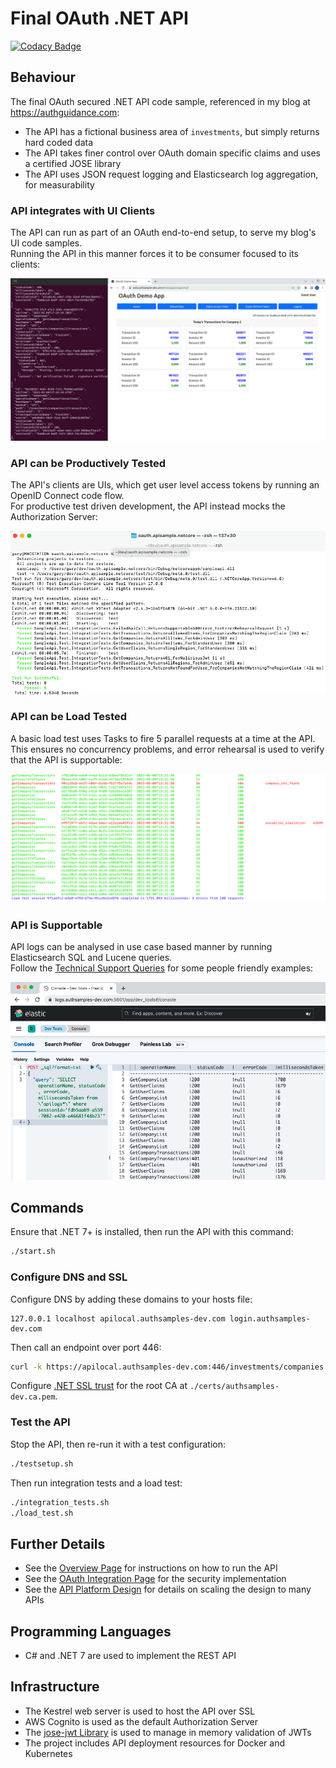 # Final OAuth .NET API

[![Codacy Badge](https://app.codacy.com/project/badge/Grade/18e0bf7a5ae8420d989d62b287245f0a)](https://www.codacy.com/gh/gary-archer/oauth.apisample.netcore/dashboard?utm_source=github.com&amp;utm_medium=referral&amp;utm_content=gary-archer/oauth.apisample.netcore&amp;utm_campaign=Badge_Grade&x=1)

## Behaviour

The final OAuth secured .NET API code sample, referenced in my blog at https://authguidance.com:

- The API has a fictional business area of `investments`, but simply returns hard coded data
- The API takes finer control over OAuth domain specific claims and uses a certified JOSE library
- The API uses JSON request logging and Elasticsearch log aggregation, for measurability

### API integrates with UI Clients

The API can run as part of an OAuth end-to-end setup, to serve my blog's UI code samples.\
Running the API in this manner forces it to be consumer focused to its clients:

![SPA and API](./images/spa-and-api.png)

### API can be Productively Tested

The API's clients are UIs, which get user level access tokens by running an OpenID Connect code flow.\
For productive test driven development, the API instead mocks the Authorization Server:

![Test Driven Development](./images/tests.png)

### API can be Load Tested

A basic load test uses Tasks to fire 5 parallel requests at a time at the API.\
This ensures no concurrency problems, and error rehearsal is used to verify that the API is supportable:

![Load Test](./images/loadtest.png)

### API is Supportable

API logs can be analysed in use case based manner by running Elasticsearch SQL and Lucene queries.\
Follow the [Technical Support Queries](https://authguidance.com/2019/08/02/intelligent-api-platform-analysis/) for some people friendly examples:

![Support Queries](./images/support-queries.png)

## Commands

Ensure that .NET 7+ is installed, then run the API with this command:

```bash
./start.sh
```

### Configure DNS and SSL

Configure DNS by adding these domains to your hosts file:

```text
127.0.0.1 localhost apilocal.authsamples-dev.com login.authsamples-dev.com
```

Then call an endpoint over port 446:

```bash
curl -k https://apilocal.authsamples-dev.com:446/investments/companies
```

Configure [.NET SSL trust](https://authguidance.com/2017/11/11/developer-ssl-setup/#os-ssl-trust) for the root CA at `./certs/authsamples-dev.ca.pem`.

### Test the API

Stop the API, then re-run it with a test configuration:

```bash
./testsetup.sh
```

Then run integration tests and a load test:

```bash
./integration_tests.sh
./load_test.sh
```

## Further Details

* See the [Overview Page](https://authguidance.com/2018/01/05/net-core-code-sample-overview) for instructions on how to run the API
* See the [OAuth Integration Page](https://authguidance.com/2018/01/06/net-core-api-key-coding-points) for the security implementation
* See the [API Platform Design](https://authguidance.com/api-platform-design/) for details on scaling the design to many APIs

## Programming Languages

* C# and .NET 7 are used to implement the REST API

## Infrastructure

* The Kestrel web server is used to host the API over SSL
* AWS Cognito is used as the default Authorization Server
* The [jose-jwt Library](https://github.com/dvsekhvalnov/jose-jwt) is used to manage in memory validation of JWTs
* The project includes API deployment resources for Docker and Kubernetes
